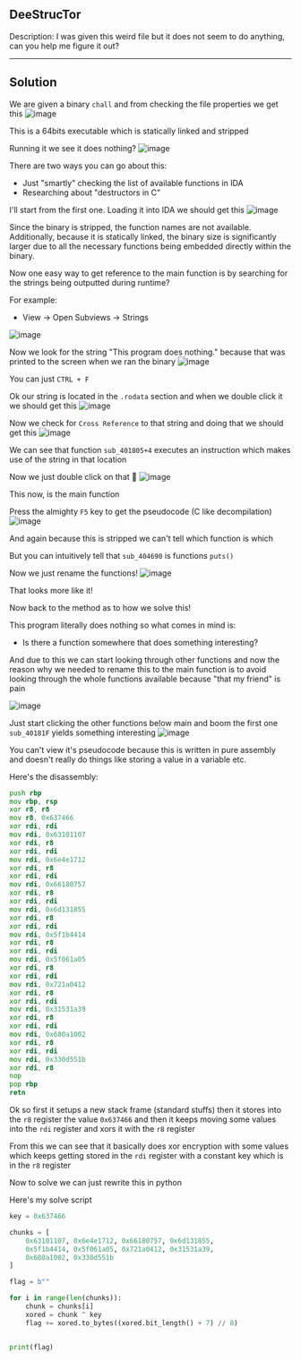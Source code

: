 ## DeeStrucTor

Description: I was given this weird file but it does not seem to do anything, can you help me figure it out?

---
Solution
---

We are given a binary `chall` and from checking the file properties we get this
![image](https://github.com/user-attachments/assets/b8cf86f9-a503-4ff1-8991-06c69e1f9088)

This is a 64bits executable which is statically linked and stripped

Running it we see it does nothing?
![image](https://github.com/user-attachments/assets/1fb73a9a-179e-4623-b0d5-dc0472e42f47)

There are two ways you can go about this:
- Just "smartly" checking the list of available functions in IDA
- Researching about "destructors in C"

I'll start from the first one. Loading it into IDA we should get this
![image](https://github.com/user-attachments/assets/0156a070-1823-44d5-ac0b-ddd8137cec01)

Since the binary is stripped, the function names are not available. Additionally, because it is statically linked, the binary size is significantly larger due to all the necessary functions being embedded directly within the binary.

Now one easy way to get reference to the main function is by searching for the strings being outputted during runtime?

For example:
- View -> Open Subviews -> Strings

![image](https://github.com/user-attachments/assets/005b4e0e-31cb-489a-93f1-1557bd5ac117)

Now we look for the string "This program does nothing." because that was printed to the screen when we ran the binary
![image](https://github.com/user-attachments/assets/64a3bf87-6b3d-4980-9a5b-954d839cd7ad)

You can just `CTRL + F`

Ok our string is located in the `.rodata` section and when we double click it we should get this
![image](https://github.com/user-attachments/assets/80ebbf78-4460-4707-bdcb-679149e51ded)

Now we check for `Cross Reference` to that string and doing that we should get this
![image](https://github.com/user-attachments/assets/d9e1841c-e3d6-489b-a95c-e773d167f33c)

We can see that function `sub_401805+4` executes an instruction which makes use of the string in that location

Now we just double click on that 🙂
![image](https://github.com/user-attachments/assets/a884bbba-e094-4ea6-81ab-f9b4d6324edb)

This now, is the main function

Press the almighty `F5` key to get the pseudocode (C like decompilation)
![image](https://github.com/user-attachments/assets/ae0c5c3d-135f-41cc-99e2-e5c770966184)

And again because this is stripped we can't tell which function is which

But you can intuitively tell that `sub_404690` is functions `puts()`

Now we just rename the functions!
![image](https://github.com/user-attachments/assets/e4a20162-e7ef-4498-9fb8-90440897f2c3)

That looks more like it!

Now back to the method as to how we solve this!

This program literally does nothing so what comes in mind is:
- Is there a function somewhere that does something interesting?

And due to this we can start looking through other functions and now the reason why we needed to rename this to the main function is to avoid looking through the whole functions available because "that my friend" is pain

![image](https://github.com/user-attachments/assets/3d60d05a-c383-4242-9a0d-20fe08662a30)

Just start clicking the other functions below main and boom the first one `sub_40181F` yields something interesting
![image](https://github.com/user-attachments/assets/ef13ae26-c008-4c17-880f-10d442bf27d3)

You can't view it's pseudocode because this is written in pure assembly and doesn't really do things like storing a value in a variable etc.

Here's the disassembly:

```asm
push rbp
mov rbp, rsp
xor r8, r8
mov r8, 0x637466
xor rdi, rdi
mov rdi, 0x63101107
xor rdi, r8
xor rdi, rdi
mov rdi, 0x6e4e1712
xor rdi, r8
xor rdi, rdi
mov rdi, 0x66180757
xor rdi, r8
xor rdi, rdi
mov rdi, 0x6d131855
xor rdi, r8
xor rdi, rdi
mov rdi, 0x5f1b4414
xor rdi, r8
xor rdi, rdi
mov rdi, 0x5f061a05
xor rdi, r8
xor rdi, rdi
mov rdi, 0x721a0412
xor rdi, r8
xor rdi, rdi
mov rdi, 0x31531a39
xor rdi, r8
xor rdi, rdi
mov rdi, 0x680a1002
xor rdi, r8
xor rdi, rdi
mov rdi, 0x330d551b
xor rdi, r8
nop
pop rbp
retn
```

Ok so first it setups a new stack frame (standard stuffs) then it stores into the `r8` register the value `0x637466` and then it keeps moving some values into the `rdi` register and xors it with the `r8` register

From this we can see that it basically does xor encryption with some values which keeps getting stored in the `rdi` register with a constant key which is in the `r8` register

Now to solve we can just rewrite this in python 

Here's my solve script

```python
key = 0x637466

chunks = [
    0x63101107, 0x6e4e1712, 0x66180757, 0x6d131855,
    0x5f1b4414, 0x5f061a05, 0x721a0412, 0x31531a39,
    0x680a1002, 0x330d551b
]

flag = b""

for i in range(len(chunks)):
    chunk = chunks[i]
    xored = chunk ^ key
    flag += xored.to_bytes((xored.bit_length() + 7) // 8)


print(flag)
```










